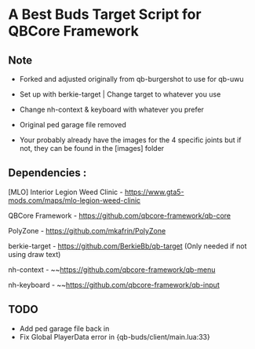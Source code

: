 # A Best Buds Target Script for QBCore Framework

## Note

- Forked and adjusted originally from qb-burgershot to use for qb-uwu

- Set up with berkie-target | Change target to whatever you use

- Change nh-context & keyboard with whatever you prefer

- Original ped garage file removed

- Your probably already have the images for the 4 specific joints but if not, they can be found in the [images] folder

## Dependencies :

[MLO] Interior Legion Weed Clinic - https://www.gta5-mods.com/maps/mlo-legion-weed-clinic

QBCore Framework - https://github.com/qbcore-framework/qb-core

PolyZone - https://github.com/mkafrin/PolyZone

berkie-target - https://github.com/BerkieBb/qb-target (Only needed if not using draw text)

nh-context - ~~https://github.com/qbcore-framework/qb-menu

nh-keyboard - ~~https://github.com/qbcore-framework/qb-input

## TODO

- Add ped garage file back in
- Fix Global PlayerData error in {qb-buds/client/main.lua:33}